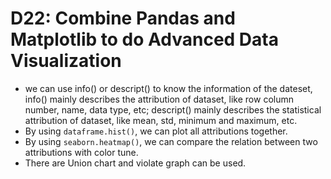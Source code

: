 # D22: Combine Pandas and Matplotlib to do Advanced Data Visualization

*	we can use info() or descript() to know the information of the dateset, info() mainly describes the attribution of dataset, like row column number, name, data type, etc; descript() mainly describes the statistical attribution of dataset, like mean, std, minimum and maximum, etc.
*	By using `dataframe.hist()`, we can plot all attributions together.
*	By using `seaborn.heatmap()`, we can compare the relation between two attributions with color tune.
*	There are Union chart and violate graph can be used.